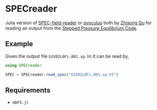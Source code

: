 # SPECreader

Julia version of [SPEC-field-reader](https://github.com/zhisong/SPEC-field-reader) or [pyoculus](https://github.com/zhisong/pyoculus) both by [Zhisong Qu](https://github.com/zhisong/) for reading an output from the [Stepped Pressure Equilibrium Code](https://github.com/PrincetonUniversity/SPEC).



## Example

Given the output file `G1V02L0Fi.001.sp.h5` it can be read by,

```julia
using SPECreader

SPEC = SPECreader.read_spec("G1V02L0Fi.001.sp.h5")
```




## Requirements

- `HDF5.jl`

